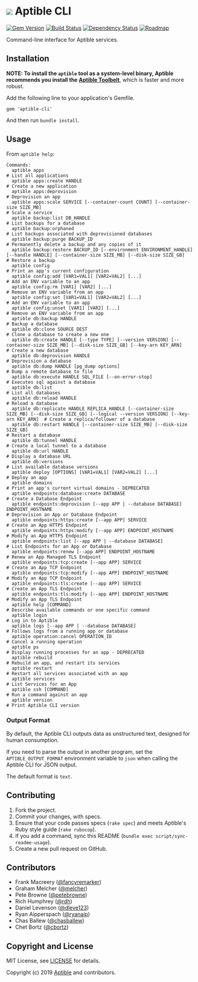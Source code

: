 # ![](https://raw.github.com/aptible/straptible/master/lib/straptible/rails/templates/public.api/icon-60px.png) Aptible CLI

[![Gem Version](https://badge.fury.io/rb/aptible-cli.png)](https://rubygems.org/gems/aptible-cli)
[![Build Status](https://travis-ci.org/aptible/aptible-cli.png?branch=master)](https://travis-ci.org/aptible/aptible-cli)
[![Dependency Status](https://gemnasium.com/aptible/aptible-cli.png)](https://gemnasium.com/aptible/aptible-cli)
[![Roadmap](https://badge.waffle.io/aptible/aptible-cli.svg?label=ready&title=roadmap)](http://waffle.io/aptible/aptible-cli)

Command-line interface for Aptible services.

## Installation

**NOTE: To install the `aptible` tool as a system-level binary, Aptible
recommends you install the
[Aptible Toolbelt](https://support.aptible.com/toolbelt/)**, which is faster
and more robust.

Add the following line to your application's Gemfile.

    gem 'aptible-cli'

And then run `bundle install`.


## Usage

From `aptible help`:

<!-- BEGIN USAGE -->
```
Commands:
  aptible apps                                                                                                                                   # List all applications
  aptible apps:create HANDLE                                                                                                                     # Create a new application
  aptible apps:deprovision                                                                                                                       # Deprovision an app
  aptible apps:scale SERVICE [--container-count COUNT] [--container-size SIZE_MB]                                                                # Scale a service
  aptible backup:list DB_HANDLE                                                                                                                  # List backups for a database
  aptible backup:orphaned                                                                                                                        # List backups associated with deprovisioned databases
  aptible backup:purge BACKUP_ID                                                                                                                 # Permanently delete a backup and any copies of it
  aptible backup:restore BACKUP_ID [--environment ENVIRONMENT_HANDLE] [--handle HANDLE] [--container-size SIZE_MB] [--disk-size SIZE_GB]         # Restore a backup
  aptible config                                                                                                                                 # Print an app's current configuration
  aptible config:add [VAR1=VAL1] [VAR2=VAL2] [...]                                                                                               # Add an ENV variable to an app
  aptible config:rm [VAR1] [VAR2] [...]                                                                                                          # Remove an ENV variable from an app
  aptible config:set [VAR1=VAL1] [VAR2=VAL2] [...]                                                                                               # Add an ENV variable to an app
  aptible config:unset [VAR1] [VAR2] [...]                                                                                                       # Remove an ENV variable from an app
  aptible db:backup HANDLE                                                                                                                       # Backup a database
  aptible db:clone SOURCE DEST                                                                                                                   # Clone a database to create a new one
  aptible db:create HANDLE [--type TYPE] [--version VERSION] [--container-size SIZE_MB] [--disk-size SIZE_GB] [--key-arn KEY_ARN]                # Create a new database
  aptible db:deprovision HANDLE                                                                                                                  # Deprovision a database
  aptible db:dump HANDLE [pg_dump options]                                                                                                       # Dump a remote database to file
  aptible db:execute HANDLE SQL_FILE [--on-error-stop]                                                                                           # Executes sql against a database
  aptible db:list                                                                                                                                # List all databases
  aptible db:reload HANDLE                                                                                                                       # Reload a database
  aptible db:replicate HANDLE REPLICA_HANDLE [--container-size SIZE_MB] [--disk-size SIZE_GB] [--logical --version VERSION] [--key-arn KEY_ARN]  # Create a replica/follower of a database
  aptible db:restart HANDLE [--container-size SIZE_MB] [--disk-size SIZE_GB]                                                                     # Restart a database
  aptible db:tunnel HANDLE                                                                                                                       # Create a local tunnel to a database
  aptible db:url HANDLE                                                                                                                          # Display a database URL
  aptible db:versions                                                                                                                            # List available database versions
  aptible deploy [OPTIONS] [VAR1=VAL1] [VAR2=VAL2] [...]                                                                                         # Deploy an app
  aptible domains                                                                                                                                # Print an app's current virtual domains - DEPRECATED
  aptible endpoints:database:create DATABASE                                                                                                     # Create a Database Endpoint
  aptible endpoints:deprovision [--app APP | --database DATABASE] ENDPOINT_HOSTNAME                                                              # Deprovision an App or Database Endpoint
  aptible endpoints:https:create [--app APP] SERVICE                                                                                             # Create an App HTTPS Endpoint
  aptible endpoints:https:modify [--app APP] ENDPOINT_HOSTNAME                                                                                   # Modify an App HTTPS Endpoint
  aptible endpoints:list [--app APP | --database DATABASE]                                                                                       # List Endpoints for an App or Database
  aptible endpoints:renew [--app APP] ENDPOINT_HOSTNAME                                                                                          # Renew an App Managed TLS Endpoint
  aptible endpoints:tcp:create [--app APP] SERVICE                                                                                               # Create an App TCP Endpoint
  aptible endpoints:tcp:modify [--app APP] ENDPOINT_HOSTNAME                                                                                     # Modify an App TCP Endpoint
  aptible endpoints:tls:create [--app APP] SERVICE                                                                                               # Create an App TLS Endpoint
  aptible endpoints:tls:modify [--app APP] ENDPOINT_HOSTNAME                                                                                     # Modify an App TLS Endpoint
  aptible help [COMMAND]                                                                                                                         # Describe available commands or one specific command
  aptible login                                                                                                                                  # Log in to Aptible
  aptible logs [--app APP | --database DATABASE]                                                                                                 # Follows logs from a running app or database
  aptible operation:cancel OPERATION_ID                                                                                                          # Cancel a running operation
  aptible ps                                                                                                                                     # Display running processes for an app - DEPRECATED
  aptible rebuild                                                                                                                                # Rebuild an app, and restart its services
  aptible restart                                                                                                                                # Restart all services associated with an app
  aptible services                                                                                                                               # List Services for an App
  aptible ssh [COMMAND]                                                                                                                          # Run a command against an app
  aptible version                                                                                                                                # Print Aptible CLI version
```
<!-- END USAGE -->

### Output Format

By default, the Aptible CLI outputs data as unstructured text, designed for human consumption.

If you need to parse the output in another program, set the `APTIBLE_OUTPUT_FORMAT` environment variable to `json` when calling the Aptible CLI for JSON output.

The default format is `text`.

## Contributing

1. Fork the project.
1. Commit your changes, with specs.
1. Ensure that your code passes specs (`rake spec`) and meets Aptible's Ruby style guide (`rake rubocop`).
1. If you add a command, sync this README (`bundle exec script/sync-readme-usage`).
1. Create a new pull request on GitHub.

## Contributors

* Frank Macreery ([@fancyremarker](https://github.com/fancyremarker))
* Graham Melcher ([@melcher](https://github.com/melcher))
* Pete Browne ([@petebrowne](https://github.com/petebrowne))
* Rich Humphrey ([@rdh](https://github.com/rdh))
* Daniel Levenson ([@dleve123](https://github.com/dleve123))
* Ryan Aipperspach ([@ryanaip](https://github.com/ryanaip))
* Chas Ballew ([@chasballew](https://github.com/chasballew))
* Chet Bortz ([@cbortz](https://github.com/cbortz))

## Copyright and License

MIT License, see [LICENSE](LICENSE.md) for details.

Copyright (c) 2019 [Aptible](https://www.aptible.com) and contributors.
